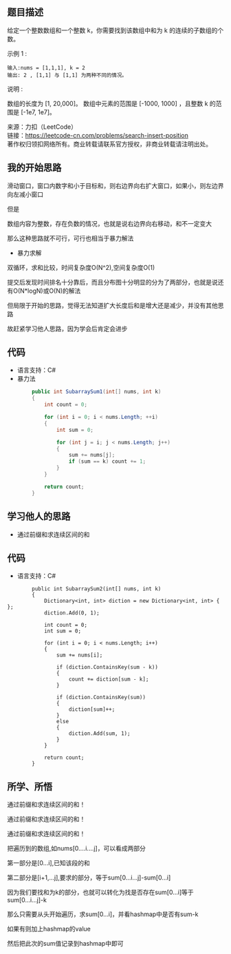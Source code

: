 ## 题目描述

给定一个整数数组和一个整数 k，你需要找到该数组中和为 k 的连续的子数组的个数。

示例 1 :
```
输入:nums = [1,1,1], k = 2
输出: 2 , [1,1] 与 [1,1] 为两种不同的情况。
```
说明 :

数组的长度为 [1, 20,000]。
数组中元素的范围是 [-1000, 1000] ，且整数 k 的范围是 [-1e7, 1e7]。

来源：力扣（LeetCode）  
链接：https://leetcode-cn.com/problems/search-insert-position  
著作权归领扣网络所有。商业转载请联系官方授权，非商业转载请注明出处。

## 我的开始思路

滑动窗口，窗口内数字和小于目标和，则右边界向右扩大窗口，如果小，则左边界向左减小窗口

但是

数组内容为整数，存在负数的情况，也就是说右边界向右移动，和不一定变大

那么这种思路就不可行，可行也相当于暴力解法

- 暴力求解

双循环，求和比较，时间复杂度O(N^2),空间复杂度O(1)

提交后发现时间排名十分靠后，而且分布图十分明显的分为了两部分，也就是说还有O(N*logN)或O(N)的解法

但局限于开始的思路，觉得无法知道扩大长度后和是增大还是减少，并没有其他思路

故赶紧学习他人思路，因为学会后肯定会进步

## 代码

- 语言支持：C#
- 暴力法

```C#
        public int SubarraySum1(int[] nums, int k)
        {
            int count = 0;

            for (int i = 0; i < nums.Length; ++i)
            {
                int sum = 0;

                for (int j = i; j < nums.Length; j++)
                {
                    sum += nums[j];
                    if (sum == k) count += 1;
                }
            }

            return count;
        }
```

## 学习他人的思路

- 通过前缀和求连续区间的和

## 代码

- 语言支持：C#

```
        public int SubarraySum2(int[] nums, int k)
        {
            Dictionary<int, int> diction = new Dictionary<int, int> { };
            diction.Add(0, 1);

            int count = 0;
            int sum = 0;

            for (int i = 0; i < nums.Length; i++)
            {
                sum += nums[i];

                if (diction.ContainsKey(sum - k))
                {
                    count += diction[sum - k];
                }

                if (diction.ContainsKey(sum))
                {
                    diction[sum]++;
                }
                else
                {
                    diction.Add(sum, 1);
                }
            }

            return count;
        }
```

## 所学、所悟

通过前缀和求连续区间的和！

通过前缀和求连续区间的和！

通过前缀和求连续区间的和！

把遍历到的数组,如nums[0....i....j]，可以看成两部分

第一部分是[0...i],已知该段的和

第二部分是[i+1,...j],要求的部分，等于sum[0...i...j]-sum[0...i]

因为我们要找和为k的部分，也就可以转化为找是否存在sum[0...i]等于sum[0...i...j]-k

那么只需要从头开始遍历，求sum[0...i]，并看hashmap中是否有sum-k

如果有则加上hashmap的value

然后把此次的sum值记录到hashmap中即可
